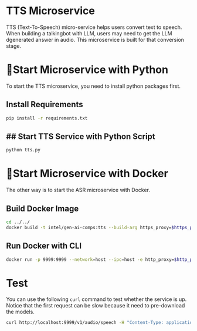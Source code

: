 
# TTS Microservice

TTS (Text-To-Speech) micro-service helps users convert text to speech. When building a talkingbot with LLM, users may need to get the LLM dgenerated answer in audio. This microservice is built for that conversion stage.

# 🚀Start Microservice with Python

To start the TTS microservice, you need to install python packages first.

## Install Requirements

```bash
pip install -r requirements.txt
```

## ## Start TTS Service with Python Script

```bash
python tts.py
```

# 🚀Start Microservice with Docker

The other way is to start the ASR microservice with Docker.

## Build Docker Image

```bash
cd ../../
docker build -t intel/gen-ai-comps:tts --build-arg https_proxy=$https_proxy --build-arg http_proxy=$http_proxy -f comps/tts/Dockerfile .
```

## Run Docker with CLI

```bash
docker run -p 9999:9999 --network=host --ipc=host -e http_proxy=$http_proxy -e https_proxy=$https_proxy intel/gen-ai-comps:tts
```


# Test

You can use the following `curl` command to test whether the service is up. Notice that the first request can be slow because it need to pre-download the models.

```bash
curl http://localhost:9999/v1/audio/speech -H "Content-Type: application/json"   -d '{"text":"Hello there."}'
```